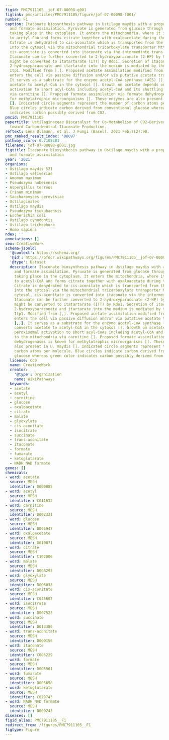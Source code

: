 ```yaml
---
figid: PMC7911105__jof-07-00098-g001
figlink: pmc/articles/PMC7911105/figure/jof-07-00098-f001/
number: F1
caption: Itaconate biosynthesis pathway in Ustilago maydis with a proposed acetate
  and formate assimilation. Pyruvate is generated from glucose through glycolysis
  taking place in the cytoplasm. It enters the mitochondria, where it is converted
  to acetyl-CoA and forms citrate together with oxaloacetate during the TCA cycle.
  Citrate is dehydrated to cis-aconitate which is transported from the mitochondria
  into the cytosol via the mitochondrial tricarboxylate transporter Mtt1. In the cytosol,
  cis-aconitate is converted into itaconate via the intermediate trans-aconitate.
  Itaconate can be further converted to 2-hydroxyparaconate (2-HP) by Cyp3. 2-hydroxyparaconate
  might be converted to itatartarate (ITT) by Rdo1. Secretion of itaconate and possibly
  2-hydroxyparaconate and itartarate into the medium is mediated by the major facilitator
  Itp1. Modified from [,]. Proposed acetate assimilation modified from [,]. Acetate
  enters the cell via passive diffusion and/or via putative acetate transporters [,,].
  It serves as a substrate for the enzyme acetyl-CoA synthase (ACS) [], which converts
  acetate to acetyl-CoA in the cytosol []. Growth on acetate depends on peroxisomal
  activation to short acyl-CoAs including acetyl-CoA and its shuttling to the mitochondria
  via carnitine []. Proposed formate assimilation via formate dehydrogenases is known
  for methylotrophic microorganisms []. These enzymes are also present in U. maydis
  []. Indicated circle segments represent the number of carbon atoms per molecule.
  Blue circles indicate carbon derived from conventional glucose whereas green color
  indicates carbon possibly derived from CO2.
pmcid: PMC7911105
papertitle: Ustilaginaceae Biocatalyst for Co-Metabolism of CO2-Derived Substrates
  toward Carbon-Neutral Itaconate Production.
reftext: Lena Ullmann, et al. J Fungi (Basel). 2021 Feb;7(2):98.
pmc_ranked_result_index: '88097'
pathway_score: 0.7105381
filename: jof-07-00098-g001.jpg
figtitle: Itaconate biosynthesis pathway in Ustilago maydis with a proposed acetate
  and formate assimilation
year: '2021'
organisms:
- Ustilago maydis 521
- Ustilago vetiveriae
- Amomum maximum
- Pseudozyma hubeiensis
- Aspergillus terreus
- Crinum minimum
- Saccharomyces cerevisiae
- Ustilaginales
- Ustilago maydis
- Pseudozyma tsukubaensis
- Escherichia coli
- Ustilago cynodontis
- Ustilago trichophora
- Homo sapiens
ndex: ''
annotations: []
seo: CreativeWork
schema-jsonld:
  '@context': https://schema.org/
  '@id': https://pfocr.wikipathways.org/figures/PMC7911105__jof-07-00098-g001.html
  '@type': Dataset
  description: Itaconate biosynthesis pathway in Ustilago maydis with a proposed acetate
    and formate assimilation. Pyruvate is generated from glucose through glycolysis
    taking place in the cytoplasm. It enters the mitochondria, where it is converted
    to acetyl-CoA and forms citrate together with oxaloacetate during the TCA cycle.
    Citrate is dehydrated to cis-aconitate which is transported from the mitochondria
    into the cytosol via the mitochondrial tricarboxylate transporter Mtt1. In the
    cytosol, cis-aconitate is converted into itaconate via the intermediate trans-aconitate.
    Itaconate can be further converted to 2-hydroxyparaconate (2-HP) by Cyp3. 2-hydroxyparaconate
    might be converted to itatartarate (ITT) by Rdo1. Secretion of itaconate and possibly
    2-hydroxyparaconate and itartarate into the medium is mediated by the major facilitator
    Itp1. Modified from [,]. Proposed acetate assimilation modified from [,]. Acetate
    enters the cell via passive diffusion and/or via putative acetate transporters
    [,,]. It serves as a substrate for the enzyme acetyl-CoA synthase (ACS) [], which
    converts acetate to acetyl-CoA in the cytosol []. Growth on acetate depends on
    peroxisomal activation to short acyl-CoAs including acetyl-CoA and its shuttling
    to the mitochondria via carnitine []. Proposed formate assimilation via formate
    dehydrogenases is known for methylotrophic microorganisms []. These enzymes are
    also present in U. maydis []. Indicated circle segments represent the number of
    carbon atoms per molecule. Blue circles indicate carbon derived from conventional
    glucose whereas green color indicates carbon possibly derived from CO2.
  license: CC0
  name: CreativeWork
  creator:
    '@type': Organization
    name: WikiPathways
  keywords:
  - acetate
  - acetyl
  - carnitine
  - glucose
  - oxaloacetate
  - citrate
  - malate
  - glyoxylate
  - cis-aconitate
  - isocitrate
  - succinate
  - trans-aconitate
  - itaconate
  - formate
  - fumarate
  - ketoglutarate
  - NADH NAD formate
genes: []
chemicals:
- word: acetate
  source: MESH
  identifier: D000085
- word: acetyl
  source: MESH
  identifier: C011632
- word: carnitine
  source: MESH
  identifier: D002331
- word: glucose
  source: MESH
  identifier: D005947
- word: oxaloacetate
  source: MESH
  identifier: D010071
- word: citrate
  source: MESH
  identifier: C102006
- word: malate
  source: MESH
  identifier: D008293
- word: glyoxylate
  source: MESH
  identifier: D006038
- word: cis-aconitate
  source: MESH
  identifier: C043607
- word: isocitrate
  source: MESH
  identifier: D007523
- word: succinate
  source: MESH
  identifier: D013386
- word: trans-aconitate
  source: MESH
  identifier: D000156
- word: itaconate
  source: MESH
  identifier: C005229
- word: formate
  source: MESH
  identifier: D005561
- word: fumarate
  source: MESH
  identifier: D005650
- word: ketoglutarate
  source: MESH
  identifier: C029743
- word: NADH NAD formate
  source: MESH
  identifier: D009243
diseases: []
figid_alias: PMC7911105__F1
redirect_from: /figures/PMC7911105__F1
figtype: Figure
---
```

